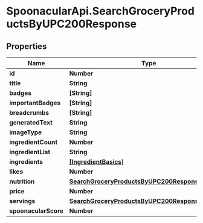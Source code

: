 # SpoonacularApi.SearchGroceryProductsByUPC200Response

## Properties

Name | Type | Description | Notes
------------ | ------------- | ------------- | -------------
**id** | **Number** |  | 
**title** | **String** |  | 
**badges** | **[String]** |  | 
**importantBadges** | **[String]** |  | 
**breadcrumbs** | **[String]** |  | 
**generatedText** | **String** |  | 
**imageType** | **String** |  | 
**ingredientCount** | **Number** |  | [optional] 
**ingredientList** | **String** |  | 
**ingredients** | [**[IngredientBasics]**](IngredientBasics.md) |  | 
**likes** | **Number** |  | 
**nutrition** | [**SearchGroceryProductsByUPC200ResponseNutrition**](SearchGroceryProductsByUPC200ResponseNutrition.md) |  | 
**price** | **Number** |  | 
**servings** | [**SearchGroceryProductsByUPC200ResponseServings**](SearchGroceryProductsByUPC200ResponseServings.md) |  | 
**spoonacularScore** | **Number** |  | 


